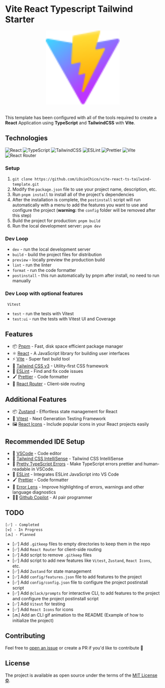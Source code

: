 # Vite React Typescript Tailwind Starter

<p align="center">
    <img src="./public/vite.svg" width="240" height="240" alt="vite">
    <br>
    <br>
</p>

This template has been configured with all of the tools required to create a **React** Application using **TypeScript** and **TailwindCSS** with **Vite**.

## Technologies

![React](https://img.shields.io/badge/react-%2320232a.svg?style=for-the-badge&logo=react&logoColor=%2361DAFB)
![TypeScript](https://img.shields.io/badge/typescript-%23007ACC.svg?style=for-the-badge&logo=typescript&logoColor=white)
![TailwindCSS](https://img.shields.io/badge/tailwindcss-%2338B2AC.svg?style=for-the-badge&logo=tailwind-css&logoColor=white)
![ESLint](https://img.shields.io/badge/ESLint-4B3263?style=for-the-badge&logo=eslint&logoColor=white)
![Prettier](https://img.shields.io/badge/prettier-F8BC45?style=for-the-badge&logo=prettier&logoColor=black)
![Vite](https://img.shields.io/badge/vite-%23646CFF.svg?style=for-the-badge&logo=vite&logoColor=white)
![React Router](https://img.shields.io/badge/react%20router-%23CA4245.svg?style=for-the-badge&logo=react-router&logoColor=white)

### Setup

1. `git clone https://github.com/LOsioChico/vite-react-ts-tailwind-template.git`
2. Modify the `package.json` file to use your project name, description, etc.
3. Run `pnpm install` to install all of the project's dependencies
4. After the installation is complete, the `postinstall` script will run automatically with a menu to add the features you want to use and configure the project (**warning:** the `config` folder will be removed after this step)
5. Build the project for production: `pnpm build`
6. Run the local development server: `pnpm dev`

### Dev Loop

- `dev` - run the local development server
- `build` - build the project files for distribution
- `preview` - locally preview the production build
- `lint` - run the linter
- `format` - run the code formatter
- `postinstall` - this run automatically by pnpm after install, no need to run manually

### Dev Loop with optional features

     Vitest

- `test` - run the tests with Vitest
- `test:ui` - run the tests with Vitest UI and Coverage

## Features

- 📦 [Pnpm](https://pnpm.io) - Fast, disk space efficient package manager
- ⚛️ [React](https://reactjs.org) - A JavaScript library for building user interfaces
- ⚡️ [Vite](https://github.com/vitejs/vite) - Super fast build tool
- 🎨 [Tailwind CSS v3](https://tailwindcss.com) - Utility-first CSS framework
- 🚨 [ESLint](https://eslint.org) - Find and fix code issues
- 🖌️ [Prettier](https://prettier.io) - Code formatter
- 🚀 [React Router](https://reactrouter.com) - Client-side routing

## Additional Features

- 📦 [Zustand](https://zustand-demo.pmnd.rs/) - Effortless state management for React
- 🧪 [Vitest](https://vitest.dev/) - Next Generation Testing Framework
- 🖼️ [React Icons](https://react-icons.github.io/react-icons/) - Include popular icons in your React projects easily

## Recommended IDE Setup

- 🔧 [VSCode](https://code.visualstudio.com) - Code editor
- 🎨 [Tailwind CSS IntelliSense](https://marketplace.visualstudio.com/items?itemName=bradlc.vscode-tailwindcss) - Tailwind CSS IntelliSense
- 🎀 [Pretty TypeScript Errors](https://marketplace.visualstudio.com/items?itemName=yoavbls.pretty-ts-errors) - Make TypeScript errors prettier and human-readable in VSCode.
- 🚨 [ESLint](https://marketplace.visualstudio.com/items?itemName=dbaeumer.vscode-eslint) - Integrates ESLint JavaScript into VS Code
- 🖌️ [Prettier](https://marketplace.visualstudio.com/items?itemName=esbenp.prettier-vscode) - Code formatter
- 🚦 [Error Lens](https://marketplace.visualstudio.com/items?itemName=usernamehw.errorlens) - Improve highlighting of errors, warnings and other language diagnostics
- 👨‍💻 [Github Copilot](https://copilot.github.com) - AI pair programmer

## TODO

    [✅] - Completed
    [⚒️] - In Progress
    [🔜] - Planned

- [✅] Add `.gitkeep` files to empty directories to keep them in the repo
- [✅] Add `React Router` for client-side routing
- [✅] Add script to remove `.gitkeep` files
- [✅] Add script to add new features like `Vitest`, `Zustand`, `React Icons`, etc.
- [✅] Add `Zustand` for state management
- [✅] Add `config/features.json` file to add features to the project
- [✅] Add `config/config.json` file to configure the project postinstall script
- [✅] Add `@clack/prompts` for interactive CLI, to add features to the project and configure the project postinstall script
- [✅] Add `Vitest` for testing
- [✅] Add `React Icons` for icons
- [🔜] Add an CLI gif animation to the README (Example of how to initialize the project)

## Contributing

Feel free to [open an issue](https://github.com/LOsioChico/vite-react-ts-tailwind-template/issues/new) or create a PR if you'd like to contribute 🙌

## License

The project is available as open source under the terms of the [MIT License ©](LICENSE).
